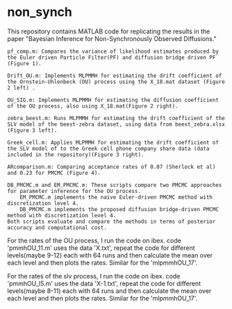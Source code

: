 # non_synch

This repository contains MATLAB code for replicating the results in the paper "Bayesian Inference for Non-Synchronously Observed Diffusions."

    pf_comp.m: Compares the variance of likelihood estimates produced by the Euler driven Particle Filter(PF) and diffusion bridge driven PF (Figure 1).
    
    Drift_OU.m: Implements MLPMMH for estimating the drift coefficient of the Ornstein-Uhlenbeck (OU) process using the X_18.mat dataset (Figure 2 left) .
    
    OU_SIG.m: Implements MLPMMH for estimating the diffusion coefficient of the OU process, also using X_18.mat(Figure 2 right).
    
    zebra_beest.m: Runs MLPMMH for estimating the drift coefficient of the SLV model of the beest-zebra dataset, using data from beest_zebra.xlsx (Figure 3 left).
    
    Greek_cell.m: Applies MLPMMH for estimating the drift coefficient of the SLV model of to the Greek cell phone company share data (data included in the repository)(Figure 3 right).
    
    ARcomparison.m: Comparing acceptance rates of 0.07 (Sherlock et al) and 0.23 for PMCMC (Figure 4).

    DB_PMCMC.m and EM_PMCMC.m: These scripts compare two PMCMC approaches for parameter inference for the OU process.
        EM_PMCMC.m implements the naive Euler-driven PMCMC method with discretization level 4.
        DB_PMCMC.m implements the proposed diffusion bridge-driven PMCMC method with discretization level 4.
    Both scripts evaluate and compare the methods in terms of posterior accuracy and computational cost.


For the rates of the OU process, I run the code on ibex. code 'pmmhOU_11.m' uses the data 'X.txt', repeat the code for different levels(maybe 9-12) each with 64 runs and then calculate the mean over each level and then plots the rates. Similar for the 'mlpmmhOU_17'.

For the rates of the slv process, I run the code on ibex. code 'pmmhOU_l5.m' uses the data 'X-1.txt', repeat the code for different levels(maybe 8-11) each with 64 runs and then calculate the mean over each level and then plots the rates. Similar for the 'mlpmmhOU_17'.
